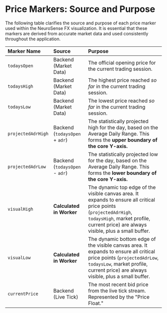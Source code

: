 # Price Markers: Source and Purpose

The following table clarifies the source and purpose of each price marker used within the NeuroSense FX visualization. It is essential that these markers are derived from accurate market data and used consistently throughout the application.

| Marker Name | Source | Purpose |
| :--- | :--- | :--- |
| `todaysOpen` | Backend (Market Data) | The official opening price for the current trading session. |
| `todaysHigh` | Backend (Market Data) | The highest price reached *so far* in the current trading session. |
| `todaysLow` | Backend (Market Data) | The lowest price reached *so far* in the current trading session. |
| `projectedAdrHigh` | Backend (`todaysOpen` + `adr`) | The statistically projected high for the day, based on the Average Daily Range. This forms the **upper boundary of the core Y-axis.** |
| `projectedAdrLow` | Backend (`todaysOpen` - `adr`) | The statistically projected low for the day, based on the Average Daily Range. This forms the **lower boundary of the core Y-axis.** |
| `visualHigh` | **Calculated in Worker** | The dynamic top edge of the visible canvas area. It expands to ensure all critical price points (`projectedAdrHigh`, `todaysHigh`, market profile, current price) are always visible, plus a small buffer. |
| `visualLow` | **Calculated in Worker** | The dynamic bottom edge of the visible canvas area. It expands to ensure all critical price points (`projectedAdrLow`, `todaysLow`, market profile, current price) are always visible, plus a small buffer. |
| `currentPrice` | Backend (Live Tick) | The most recent bid price from the live tick stream. Represented by the "Price Float." |
